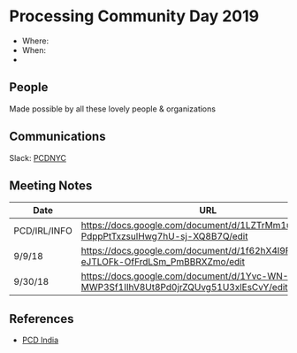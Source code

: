# Processing Community Day 2019

- Where:
- When:
-


## People

Made possible by all these lovely people & organizations

## Communications

Slack: [PCDNYC](https://pcdnyc.slack.com/messages)


## Meeting Notes

| Date         | URL                                                                                  |
| ------------ | ------------------------------------------------------------------------------------ |
| PCD/IRL/INFO | https://docs.google.com/document/d/1LZTrMm1uDxMqhm-PdppPtTxzsulHwg7hU-sj-XQ8B7Q/edit |
| 9/9/18       | https://docs.google.com/document/d/1f62hX4l9F9SxCtMs-eJTLOFk-OfFrdLSm_PmBBRXZmo/edit |
| 9/30/18      | https://docs.google.com/document/d/1Yvc-WN-MWP3Sf1IIhV8Ut8Pd0jrZQUvg51U3xlEsCvY/edit |


## References

- [PCD India](https://processingindia.org/)
